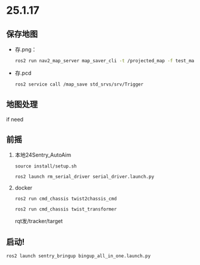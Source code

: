 # 25.1.17

## 保存地图
- 存.png：
    ```bash
    ros2 run nav2_map_server map_saver_cli -t /projected_map -f test_map --fmt png
    ```
 - 存.pcd
    ```bash
    ros2 service call /map_save std_srvs/srv/Trigger
    ```
## 地图处理
if need

## 前摇
1. 本地24Sentry_AutoAim
    ``` shell
    source install/setup.sh 
    ```
    ``` shell
    ros2 launch rm_serial_driver serial_driver.launch.py
    ```
2. docker
    ``` shell
    ros2 run cmd_chassis twist2chassis_cmd
    ```
    ``` shell
    ros2 run cmd_chassis twist_transformer
    ```
    rqt发/tracker/target

## 启动!
```bash
ros2 launch sentry_bringup bingup_all_in_one.launch.py
```

